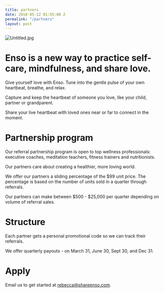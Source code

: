 ```yaml
---
title: partners
date: 2018-05-22 01:55:00 Z
permalink: "/partners"
layout: post
---
```


![Untitled.jpg](/uploads/Untitled.jpg)

# Enso is a new way to practice self-care, mindfulness, and share love.

Give yourself love with Enso. Tune into the gentle pulse of your own heartbeat, breathe, and relax. 

Capture and keep the heartbeat of someone you love, like your child, partner or grandparent.

Share your live heartbeat with loved ones near or far to connect in the moment. 

# Partnership program

Our referral partnership program is open to top wellness professionals: executive coaches, meditation teachers, fitness trainers and nutritionists.

Our partners care about creating a healthier, more loving world. 

We offer our partners a sliding percentage of the $99 unit price. The percentage is based on the number of units sold in a quarter through referrals. 

Our partners can make between $500 - $25,000 per quarter depending on volume of referral sales. 

# Structure

Each partner gets a personal promotional code so we can track their referrals. 

We offer quarterly payouts - on March 31, June 30, Sept 30, and Dec 31.


# Apply

Email us to get started at [rebecca@shareenso.com](mailto:rebecca@shareenso.com).


